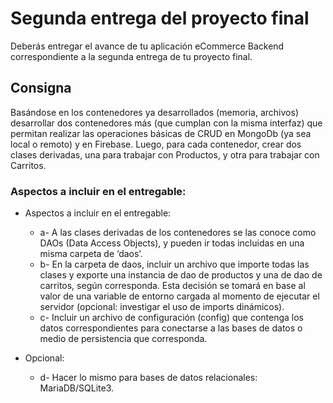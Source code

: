 # Segunda entrega del proyecto final
Deberás entregar el avance de tu aplicación eCommerce Backend correspondiente a la segunda entrega de tu proyecto final.

## Consigna
Basándose en los contenedores ya desarrollados (memoria, archivos) desarrollar dos contenedores más (que cumplan con la misma interfaz) que permitan realizar las operaciones básicas de CRUD en MongoDb (ya sea local o remoto) y en Firebase. Luego, para cada contenedor, crear dos clases derivadas, una para trabajar con Productos, y otra para trabajar con Carritos.

### Aspectos a incluir en el entregable:

* Aspectos a incluir en el entregable: 
    * a- A las clases derivadas de los contenedores se las conoce como DAOs (Data Access Objects), y pueden ir todas incluidas en una misma carpeta de ‘daos’.
    * b- En la carpeta de daos, incluir un archivo que importe todas las clases y exporte una instancia de dao de productos y una de dao de carritos, según corresponda. Esta decisión se tomará en base al valor de una variable de entorno cargada al momento de ejecutar el servidor (opcional: investigar el uso de imports dinámicos).
    * c- Incluir un archivo de configuración (config) que contenga los datos correspondientes para conectarse a las bases de datos o medio de persistencia que corresponda.

* Opcional:
    * d- Hacer lo mismo para bases de datos relacionales: MariaDB/SQLite3.
